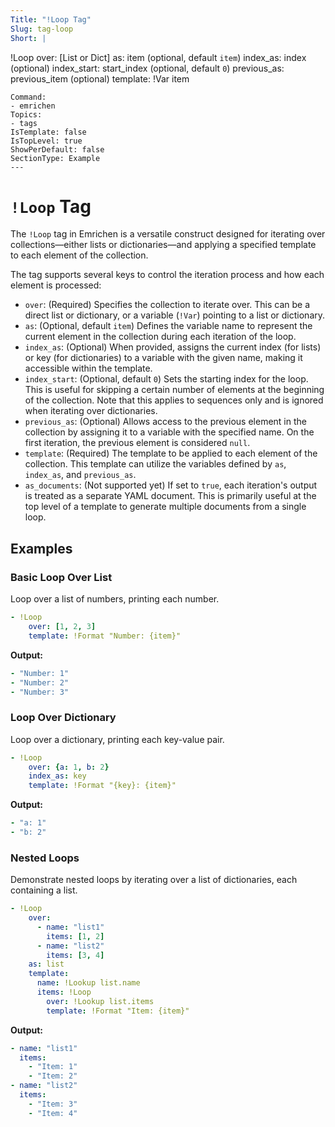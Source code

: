 ```yaml
---
Title: "!Loop Tag"
Slug: tag-loop
Short: |
  ```
  !Loop
  over: [List or Dict]
  as: item (optional, default `item`)
  index_as: index (optional)
  index_start: start_index (optional, default `0`)
  previous_as: previous_item (optional)
  template: !Var item
  ```
Command:
  - emrichen
Topics:
  - tags
IsTemplate: false
IsTopLevel: true
ShowPerDefault: false
SectionType: Example
---
```

# `!Loop` Tag

The `!Loop` tag in Emrichen is a versatile construct designed for iterating over collections—either lists or
dictionaries—and applying a specified template to each element of the collection.

The tag supports several keys to control the iteration process and how each element is processed:

- `over`: (Required) Specifies the collection to iterate over. This can be a direct list or dictionary, or a
  variable (`!Var`) pointing to a list or dictionary.
- `as`: (Optional, default `item`) Defines the variable name to represent the current element in the collection during
  each iteration of the loop.
- `index_as`: (Optional) When provided, assigns the current index (for lists) or key (for dictionaries) to a variable
  with the given name, making it accessible within the template.
- `index_start`: (Optional, default `0`) Sets the starting index for the loop. This is useful for skipping a certain
  number of elements at the beginning of the collection. Note that this applies to sequences only and is ignored when
  iterating over dictionaries.
- `previous_as`: (Optional) Allows access to the previous element in the collection by assigning it to a variable with
  the specified name. On the first iteration, the previous element is considered `null`.
- `template`: (Required) The template to be applied to each element of the collection. This template can utilize the
  variables defined by `as`, `index_as`, and `previous_as`.
- `as_documents`: (Not supported yet) If set to `true`, each iteration's output is treated as a separate YAML document. This is
  primarily useful at the top level of a template to generate multiple documents from a single loop. 

## Examples

### Basic Loop Over List

Loop over a list of numbers, printing each number.

```yaml
- !Loop
    over: [1, 2, 3]
    template: !Format "Number: {item}"
```

**Output:**

```yaml
- "Number: 1"
- "Number: 2"
- "Number: 3"
```

### Loop Over Dictionary

Loop over a dictionary, printing each key-value pair.

```yaml
- !Loop
    over: {a: 1, b: 2}
    index_as: key
    template: !Format "{key}: {item}"
```

**Output:**

```yaml
- "a: 1"
- "b: 2"
```

### Nested Loops

Demonstrate nested loops by iterating over a list of dictionaries, each containing a list.

```yaml
- !Loop
    over:
      - name: "list1"
        items: [1, 2]
      - name: "list2"
        items: [3, 4]
    as: list
    template:
      name: !Lookup list.name
      items: !Loop
        over: !Lookup list.items
        template: !Format "Item: {item}"
```

**Output:**

```yaml
- name: "list1"
  items:
    - "Item: 1"
    - "Item: 2"
- name: "list2"
  items:
    - "Item: 3"
    - "Item: 4"
```
